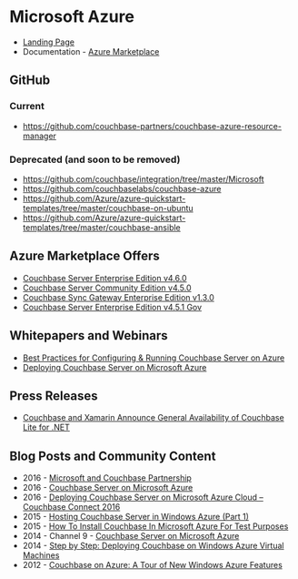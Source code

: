 # Microsoft Azure

* [Landing Page](https://www.couchbase.com/partners/microsoft-azure)
* Documentation - [Azure Marketplace](https://developer.couchbase.com/documentation/server/current/install/deployment-azure.html)

## GitHub

### Current
* https://github.com/couchbase-partners/couchbase-azure-resource-manager

### Deprecated (and soon to be removed)
* https://github.com/couchbase/integration/tree/master/Microsoft
* https://github.com/couchbaselabs/couchbase-azure
* https://github.com/Azure/azure-quickstart-templates/tree/master/couchbase-on-ubuntu
* https://github.com/Azure/azure-quickstart-templates/tree/master/couchbase-ansible

## Azure Marketplace Offers
* [Couchbase Server Enterprise Edition v4.6.0](https://azure.microsoft.com/en-us/marketplace/partners/couchbase/couchbase-server-40-enterprise/)
* [Couchbase Server Community Edition v4.5.0](https://azuremarketplace.microsoft.com/en-us/marketplace/apps/couchbase.couchbase-server-40-community)
* [Couchbase Sync Gateway Enterprise Edition v1.3.0](https://azuremarketplace.microsoft.com/en-us/marketplace/apps/couchbase.couchbase-syncgateway-12-enterprise)
* [Couchbase Server Enterprise Edition v4.5.1 Gov](https://azuremarketplace.microsoft.com/en-us/marketplace/apps/couchbase.couchbase-server-45-enterprise-gov)

## Whitepapers and Webinars
* [Best Practices for Configuring & Running Couchbase Server on Azure](http://info.couchbase.com/Couchbase_Server_On_Azure.html)
* [Deploying Couchbase Server on Microsoft Azure](https://event.on24.com/eventRegistration/EventLobbyServlet?target=reg20.jsp&eventid=960112&sessionid=1&key=6D966C98CEE7423B9A768C2BD85565A0&sourcepage=register)

## Press Releases
* [Couchbase and Xamarin Announce General Availability of Couchbase Lite for .NET](https://www.couchbase.com/press-releases/couchbase-and-xamarin-announce-general-availability-couchbase-lite-net)

## Blog Posts and Community Content
* 2016 - [Microsoft and Couchbase Partnership](https://www.slideshare.net/IdanTohami/microsoft-azure-and-couchbase)
* 2016 - [Couchbase Server on Microsoft Azure](https://www.youtube.com/watch?v=9sjRmdoatt4)
* 2016 - [Deploying Couchbase Server on Microsoft Azure Cloud – Couchbase Connect 2016](https://www.slideshare.net/Couchbase/deploying-couchbase-server-on-microsoft-azure-cloud-68920937)
* 2015 - [Hosting Couchbase Server in Windows Azure (Part 1)](http://blog.couchbase.com/hosting-couchbase-server-in-windows-azure-part-1)
* 2015 - [How To Install Couchbase In Microsoft Azure For Test Purposes](http://geekswithblogs.net/hroggero/archive/2015/10/05/how-to-install-couchbase-in-microsoft-azure-for-test-purposes.aspx)
* 2014 - Channel 9 - [Couchbase Server on Microsoft Azure](http://channel9.msdn.com/Shows/Data-Exposed/Couchbase-Server-on-Microsoft-Azure)
* 2014 - [Step by Step: Deploying Couchbase on Windows Azure Virtual Machines](http://blog.couchbase.com/step-step-production-deployment-couchbase-windows-azure-virtual-machines)
* 2012 - [Couchbase on Azure: A Tour of New Windows Azure Features](https://blogs.msdn.microsoft.com/jimoneil/2012/06/19/couchbase-on-azure-a-tour-of-new-windows-azure-features/)
